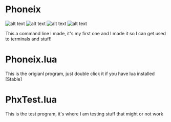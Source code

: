 # Phoneix
![alt text](https://cdn.discordapp.com/attachments/661565976986517521/673287404018204673/unknown.png)
![alt text](https://cdn.discordapp.com/attachments/661565976986517521/673286424753340416/unknown.png)
![alt text](https://cdn.discordapp.com/attachments/661565976986517521/673286798096728074/unknown.png)
![alt text](https://cdn.discordapp.com/attachments/661565976986517521/673287015747420160/unknown.png) 

This a command line I made, it's my first one and I made it so I can get used to terminals and stuff!
# Phoneix.lua 
This is the origianl program, just double click it if you have lua installed [Stable]
# PhxTest.lua 
This is the test program, it's where I am testing stuff that might or not work
